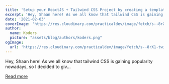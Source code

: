 ```yaml
---
title: 'Setup your ReactJS + Tailwind CSS Project by creating a template 🔥'
excerpt: 'Hey, Shaan here! As we all know that tailwind CSS is gaining popularity nowadays, so I decided to giv...'
date: '2021-02-03'
coverImage: 'https://res.cloudinary.com/practicaldev/image/fetch/s--8rX1-twi--/c_imagga_scale,f_auto,fl_progressive,h_420,q_auto,w_1000/https://dev-to-uploads.s3.amazonaws.com/i/1jqa96mtdymq7ydgjqf1.png'
author:
  name: Koders
  picture: "assets/blog/authors/koders.png"
ogImage:
  url: 'https://res.cloudinary.com/practicaldev/image/fetch/s--8rX1-twi--/c_imagga_scale,f_auto,fl_progressive,h_420,q_auto,w_1000/https://dev-to-uploads.s3.amazonaws.com/i/1jqa96mtdymq7ydgjqf1.png'
---
```


Hey, Shaan here! As we all know that tailwind CSS is gaining popularity nowadays, so I decided to giv...

[Read more](https://dev.to/shaan71845/setup-your-reactjs-tailwind-css-project-by-creating-a-template-2ifa)
